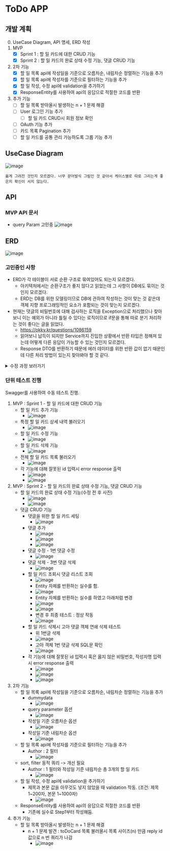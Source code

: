 # ToDo APP

## 개발 계획
0. UseCase Diagram, API 명세, ERD 작성
1. MVP
    - [x] Sprint 1 : 할 일 카드에 대한 CRUD 기능
    - [x] Sprint 2 : 할 일 카드의 완료 상태 수정 기능, 댓글 CRUD 기능
2. 2차 기능
    - [x] 할 일 목록 api에 작성일을 기준으로 오름차순, 내림차순 정렬하는 기능을 추가
    - [x] 할 일 목록 api에 작성자를 기준으로 필터하는 기능을 추가
    - [x] 할 일 작성, 수정 api에 validation을 추가하기
    - [x] ResponseEntity를 사용하여 api의 응답으로 적절한 코드를 반환
3. 추가 기능
    - [ ] 할 일 목록 받아올시 발생하는 n + 1 문제 해결
    - [ ] User 로그인 기능 추가
        - [ ] 할 일 카드 CRUD시 회원 정보 확인
    - [ ] OAuth 기능 추가
    - [ ] 카드 목록 Pagination 추가
    - [ ] 할 일 카드를 공통 관리 가능하도록 그룹 기능 추가

## UseCase Diagram
![image](https://github.com/Moveuk/Moveuk/assets/84966961/5f10009e-410b-4cc4-a6f2-04e22ac249d7)

`옳게 그려진 것인지 모르겠다. 너무 문어발식 그림인 것 같아서 케이스별로 따로 그리는게 좋은지 확신이 서지 않는다.`

## API
### MVP API 문서
- query Param 고민중
![image](https://github.com/Moveuk/TIL/assets/84966961/8f35f21f-60ee-4b36-b57e-1c618d14e864)

## ERD
![image](https://github.com/Moveuk/TIL/assets/84966961/6f35c93c-1809-4d44-95e2-504aedfbbcc4)

### 고민중인 사항
- ERD가 각 테이블이 서로 순환 구조로 묶여있어도 되는지 모르겠다.
  - 아키텍처에서는 순환구조가 좋지 않다고 읽었는데 그 사항이 DB에도 묶이는 것인지 모르겠다.
  - ERD는 DB를 위한 모델링이므로 DB에 관하여 작성하는 것이 맞는 것 같은데 객체 지향 프로그래밍적인 요소가 포함되는 것이 맞는지 모르겠다.
- 현재는 댓글의 비밀번호에 대해 검사하는 로직을 Exception으로 처리했으나 찾아보니 이는 예외가 아니라 틀릴 수 있다는 로직이므로 if문을 통해 따로 분기 처리하는 것이 좋다는 글을 읽었다.
  - https://okky.kr/questions/1086159
  - 읽어보니 납득이 되지만 Service까지 진입한 상황에서 반환 타입은 정해져 있는데 어떻게 다른 응답이 가능할 수 있는 것인지 모르겠다.
  - Response DTO를 반환하기 때문에 에러 데이터를 위한 반환 값이 없기 때문인데 다른 처리 방법이 있는지 찾아봐야 할 것 같다.

<details>
<summary>수정 과정 보러가기</summary>
<div markdown="1">

</div>
</details>

### 단위 테스트 진행
Swagger를 사용하여 수동 테스트 진행.
1. MVP : Sprint 1 - 할 일 카드에 대한 CRUD 기능
   - 할 일 카드 추가 기능
     - ![image](https://github.com/Moveuk/Moveuk/assets/84966961/9a9c9562-08f2-475f-b10b-133639d12169)
   - 특정 할 일 카드 상세 내역 불러오기
     - ![image](https://github.com/Moveuk/Moveuk/assets/84966961/9dd19ef4-ef97-459f-9754-fbcb54fc1aa8)
   - 할 일 카드 수정 기능
     - ![image](https://github.com/Moveuk/Moveuk/assets/84966961/a4e00a0b-0bda-48fa-b12f-aa5dd3c87163)
   - 할 일 카드 삭제 기능
     - ![image](https://github.com/Moveuk/Moveuk/assets/84966961/fb3ea547-cb06-406b-8b9d-83db9036ae3d)
   - 전체 할 일 카드 목록 불러오기
     - ![image](https://github.com/Moveuk/Moveuk/assets/84966961/cdab9048-fb5d-4baf-981c-6710746957ce)
   - 각 기능에 대해 잘못된 id 입력시 error response 출력
     - ![image](https://github.com/Moveuk/Moveuk/assets/84966961/da7d74d6-4bb8-410f-8ed7-88de6dfe9eae)
     - ![image](https://github.com/Moveuk/Moveuk/assets/84966961/eda9315e-9b61-4b04-beb4-ed2d6a2648bf)
2. MVP : Sprint 2 - 할 일 카드의 완료 상태 수정 기능, 댓글 CRUD 기능
   - 할 일 카드의 완료 상태 수정 기능(수정 전 후 사진)
     - ![image](https://github.com/Moveuk/Moveuk/assets/84966961/990676bd-e5e2-437a-88f9-e1d86963f35b)
     - ![image](https://github.com/Moveuk/Moveuk/assets/84966961/9159efcc-2f9b-4a80-b3f8-ff049c4c3654)
   - 댓글 CRUD 기능
     - 댓글을 위한 할 일 카드 세팅
       - ![image](https://github.com/Moveuk/Moveuk/assets/84966961/4c698af3-dc01-40f8-9fe1-db769a58811e)
     - 댓글 추가
       - ![image](https://github.com/Moveuk/Moveuk/assets/84966961/cfa3dd8d-a9a7-468b-8e6e-48c2c3cd9423)
       - ![image](https://github.com/Moveuk/Moveuk/assets/84966961/3b805aaf-0c9f-423c-bfc7-56c0671c9f74)
       - ![image](https://github.com/Moveuk/Moveuk/assets/84966961/5f21845a-b720-4ebe-9f37-61d133755bb6)
     - 댓글 수정 - 1번 댓글 수정
       - ![image](https://github.com/Moveuk/Moveuk/assets/84966961/409362fe-36b8-47c2-88c7-771a7837eb65)
     - 댓글 삭제 - 3번 댓글 삭제
       - ![image](https://github.com/Moveuk/Moveuk/assets/84966961/46cbf82b-86b8-42d2-9f9a-48376dba2127)
     - 할 일 카드 조회시 댓글 리스트 조회
       - ![image](https://github.com/Moveuk/Moveuk/assets/84966961/9a1eee38-d1ea-40dc-ac63-39a5f6aa54c7)
       - Entity 자체를 반환하는 실수를 함.
       - ![image](https://github.com/Moveuk/Moveuk/assets/84966961/7022efb3-2ece-4482-b865-ec4c8be2be3e)
       - Entity 자체를 반환하는 실수를 하였고 아래처럼 변경
       - ![image](https://github.com/Moveuk/Moveuk/assets/84966961/bd76c858-dcb9-4b4e-bb9e-cfa4b7a6daaf)
       - ![image](https://github.com/Moveuk/Moveuk/assets/84966961/c402e2a8-2caf-4a62-bbd1-d6d255ba35e3)
       - 변경 후 최종 테스트 : 정상 작동
       - ![image](https://github.com/Moveuk/Moveuk/assets/84966961/6ca626c7-1b66-4619-9fe5-e4cd2350fd10)
     - 할 일 카드 삭제시 고아 댓글 객체 연쇄 삭제 테스트
       - 위 1번글 삭제
       - ![image](https://github.com/Moveuk/Moveuk/assets/84966961/241f335d-e4a9-417e-a8c6-3c5b3e1af650)
       - 고아 객체 1번 댓글 삭제 SQL문 확인
       - ![image](https://github.com/Moveuk/Moveuk/assets/84966961/a91109a7-c471-49ed-b798-46fc5860b23f)
     - 각 기능에 대해 잘못된 id 입력시 혹은 옳지 않은 비밀번호, 작성자명 입력시 error response 출력
       - ![image](https://github.com/Moveuk/Moveuk/assets/84966961/1a29ac49-740e-4b5a-b040-81d90ec1f2f5)
       - ![image](https://github.com/Moveuk/Moveuk/assets/84966961/40e152d0-e3dd-466e-8738-45d700a65cf2)
       - ![image](https://github.com/Moveuk/Moveuk/assets/84966961/42cd35eb-b927-4893-8fdc-a361f5563a17)
3. 2차 기능
   - 할 일 목록 api에 작성일을 기준으로 오름차순, 내림차순 정렬하는 기능을 추가
     - dummydata
       - ![image](https://github.com/Moveuk/TIL/assets/84966961/ae989f1e-0456-4173-9fd5-07dd5bbc801e)
     - query parameter 옵션
       - ![image](https://github.com/Moveuk/TIL/assets/84966961/6943b5d0-fb42-480a-9544-3d19e7358d22)
     - 작성일 기준 오름차순 옵션
       - ![image](https://github.com/Moveuk/TIL/assets/84966961/d5810188-822f-4ef7-8681-c5c4b486a60f)
     - 작성일 기준 내림차순 옵션
       - ![image](https://github.com/Moveuk/TIL/assets/84966961/ea62c0be-c71e-4c37-93b8-7eb5bc947854)
   - 할 일 목록 api에 작성자를 기준으로 필터하는 기능을 추가 
     - Author : 2 필터
       - ![image](https://github.com/Moveuk/TIL/assets/84966961/2b818c58-8e9e-4db6-ba9d-e272090c4b96)
   - sort, filter 동적 쿼리 -> 개선 필요
     - Author : 1 필터와 작성일 기준 내림차순 총 3개의 할 일 카드
       - ![image](https://github.com/Moveuk/TIL/assets/84966961/2ddb26ca-e44b-44fe-945d-63582b848783)
   - 할 일 작성, 수정 api에 validation을 추가하기
     - 제목과 본문 값을 아무것도 넣지 않았을 때 validation 작동. (조건: 제목 1~200자, 본문 1~1000자)
       - ![image](https://github.com/Moveuk/TIL/assets/84966961/08aeb051-45ab-4934-9bcd-d17fa7e63a73)
   - ResponseEntity를 사용하여 api의 응답으로 적절한 코드를 반환
     - 기존에 실수로 Step1부터 작성해둠.
4. 추가 기능
   - 할 일 목록 받아올시 발생하는 n + 1 문제 해결
     - n + 1 문제 발견 : toDoCard 목록 불러올시 목록 사이즈(n) 만큼 reply id 값으로 n 번 쿼리가 나감
       - ![image](https://github.com/Moveuk/TIL/assets/84966961/2af2fd77-6e4d-4d71-bf8b-8298f67c5d84)